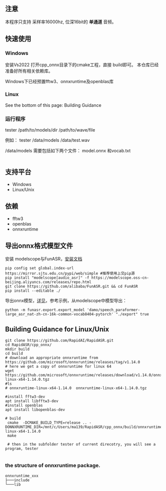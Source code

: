 

## 注意
本程序只支持 采样率16000hz, 位深16bit的 **单通道** 音频。

## 快速使用

### Windows
 
 安装Vs2022 打开cpp_onnx目录下的cmake工程，直接 build即可。 本仓库已经准备好所有相关依赖库。
 
 Windows下已经预置fftw3、onnxruntime及openblas库


### Linux
See the bottom of this page: Building Guidance





###  运行程序

tester  /path/to/models/dir /path/to/wave/file

 例如： tester /data/models  /data/test.wav

/data/models 需要包括如下两个文件： model.onnx 和vocab.txt

```

```
## 支持平台

- Windows
- Linux/Unix

## 依赖
- fftw3
- openblas
- onnxruntime


## 导出onnx格式模型文件
安装 modelscope与FunASR，[安装文档](https://github.com/alibaba-damo-academy/FunASR/wiki)
```shell
pip config set global.index-url https://mirror.sjtu.edu.cn/pypi/web/simple #推荐使用上交pip源
pip install "modelscope[audio_asr]" -f https://modelscope.oss-cn-beijing.aliyuncs.com/releases/repo.html
git clone https://github.com/alibaba/FunASR.git && cd FunASR
pip install --editable ./
```
导出onnx模型，[详见](https://github.com/alibaba-damo-academy/FunASR/tree/main/funasr/export)，参考示例，从modelscope中模型导出：

```
python -m funasr.export.export_model 'damo/speech_paraformer-large_asr_nat-zh-cn-16k-common-vocab8404-pytorch' "./export" true
```

## Building Guidance for Linux/Unix

```
git clone https://github.com/RapidAI/RapidASR.git
cd RapidASR/cpp_onnx/
mkdir build
cd build
# download an appropriate onnxruntime from https://github.com/microsoft/onnxruntime/releases/tag/v1.14.0
# here we get a copy of onnxruntime for linux 64
wget https://github.com/microsoft/onnxruntime/releases/download/v1.14.0/onnxruntime-linux-x64-1.14.0.tgz
#ls 
# onnxruntime-linux-x64-1.14.0  onnxruntime-linux-x64-1.14.0.tgz

#install fftw3-dev
apt install libfftw3-dev
#install openblas
apt install libopenblas-dev

# build 
 cmake  -DCMAKE_BUILD_TYPE=release .. -DONNXRUNTIME_DIR=/mnt/c/Users/ma139/RapidASR/cpp_onnx/build/onnxruntime-linux-x64-1.14.0
 make
 
 # then in the subfolder tester of current direcotry, you will see a program, tester
 

````

### the structure of onnxruntime package.
```
onnxruntime_xxx
├───include
└───lib
```

